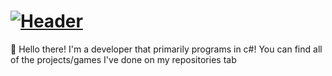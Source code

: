 # [![Header](https://i.imgur.com/nFnlB67.jpg)](https://plextora.github.io/)

👋 Hello there! I'm a developer that primarily programs in c#! You can find all of the projects/games I've done on my repositories tab
